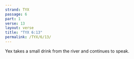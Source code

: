 ```yaml
---
strand: TYX
passage: 6
part: 1
verse: 13
layout: verse
title: "TYX 6:13"
permalink: /TYX/6/13/
---
```

Yex takes a small drink from the river and continues to speak.

